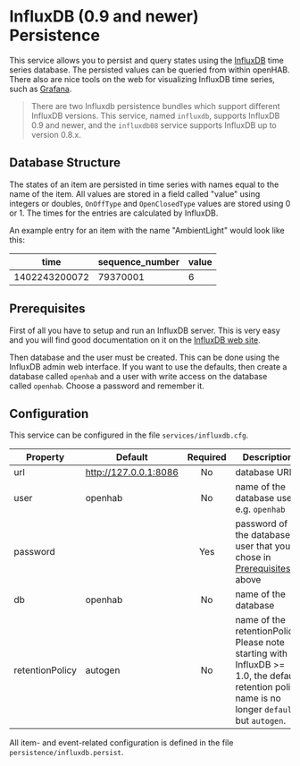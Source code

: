 # InfluxDB (0.9 and newer) Persistence

This service allows you to persist and query states using the [InfluxDB](https://www.influxdata.com/products/influxdb-overview/) time series database.
The persisted values can be queried from within openHAB.
There also are nice tools on the web for visualizing InfluxDB time series, such as [Grafana](https://grafana.com/).

> There are two Influxdb persistence bundles which support different InfluxDB versions.
> This service, named `influxdb`, supports InfluxDB 0.9 and newer, and the `influxdb08` service supports InfluxDB up to version 0.8.x.

## Database Structure

The states of an item are persisted in time series with names equal to the name of the item.
All values are stored in a field called "value" using integers or doubles, `OnOffType` and `OpenClosedType` values are stored using 0 or 1.
The times for the entries are calculated by InfluxDB.

An example entry for an item with the name "AmbientLight" would look like this:

| time          | sequence_number | value |
| ------------- | --------------- | ----- |
| 1402243200072 | 79370001        | 6     |

## Prerequisites

First of all you have to setup and run an InfluxDB server.
This is very easy and you will find good documentation on it on the [InfluxDB web site](https://docs.influxdata.com/influxdb/v1.7/).

Then database and the user must be created.
This can be done using the InfluxDB admin web interface.
If you want to use the defaults, then create a database called `openhab` and a user with write access on the database called `openhab`.
Choose a password and remember it.

## Configuration

This service can be configured in the file `services/influxdb.cfg`.

| Property        | Default               | Required | Description                                                  |
| --------------- | --------------------- | :------: | ------------------------------------------------------------ |
| url             | http://127.0.0.1:8086 |    No    | database URL                                                 |
| user            | openhab               |    No    | name of the database user, e.g. `openhab`                    |
| password        |                       |   Yes    | password of the database user that you chose in [Prerequisites](#prerequisites) above |
| db              | openhab               |    No    | name of the database                                         |
| retentionPolicy | autogen               |    No    | name of the retentionPolicy. Please note starting with InfluxDB >= 1.0, the default retention policy name is no longer `default` but `autogen`. |

All item- and event-related configuration is defined in the file `persistence/influxdb.persist`.
